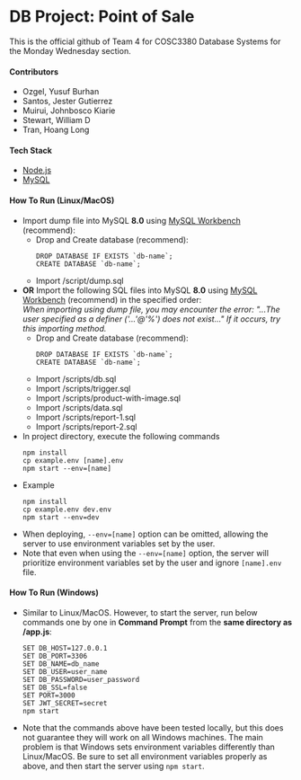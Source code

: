 # DB Project: Point of Sale

This is the official github of Team 4 for COSC3380 Database Systems for the Monday Wednesday section.

#### Contributors
- Ozgel, Yusuf Burhan
- Santos, Jester Gutierrez
- Muirui, Johnbosco Kiarie
- Stewart, William D
- Tran, Hoang Long
#### Tech Stack
- [Node.js](https://nodejs.org/en)
- [MySQL](https://www.mysql.com/)
#### How To Run (Linux/MacOS)
- Import dump file into MySQL **8.0** using [MySQL Workbench](https://www.mysql.com/products/workbench/) (recommend): <br>
    - Drop and Create database (recommend):
        ```
        DROP DATABASE IF EXISTS `db-name`;
        CREATE DATABASE `db-name`;
        ```
    - Import /script/dump.sql
- **OR** Import the following SQL files into MySQL **8.0** using [MySQL Workbench](https://www.mysql.com/products/workbench/) (recommend) in the specified order: <br>
*When importing using dump file, you may encounter the error:
"...The user specified as a definer ('...'@'%') does not exist..."
If it occurs, try this importing method.*
    - Drop and Create database (recommend):
        ```
        DROP DATABASE IF EXISTS `db-name`;
        CREATE DATABASE `db-name`;
        ```
    - Import /scripts/db.sql
    - Import /scripts/trigger.sql
    - Import /scripts/product-with-image.sql
    - Import /scripts/data.sql
    - Import /scripts/report-1.sql
    - Import /scripts/report-2.sql
- In project directory, execute the following commands
    ```
    npm install
    cp example.env [name].env
    npm start --env=[name]
    ```
- Example
    ```
    npm install
    cp example.env dev.env
    npm start --env=dev
    ```
- When deploying, ```--env=[name]``` option can be omitted, allowing the server to use environment variables set by the user.
- Note that even when using the ```--env=[name]``` option, the server will prioritize environment variables set by the user and ignore ```[name].env``` file.
#### How To Run (Windows)
- Similar to Linux/MacOS. However, to start the server, run below commands one by one in **Command Prompt** from the **same directory as /app.js**:
    ```
    SET DB_HOST=127.0.0.1
    SET DB_PORT=3306
    SET DB_NAME=db_name
    SET DB_USER=user_name
    SET DB_PASSWORD=user_password
    SET DB_SSL=false
    SET PORT=3000
    SET JWT_SECRET=secret
    npm start
    ```
- Note that the commands above have been tested locally, but this does not guarantee they will work on all Windows machines. The main problem is that Windows sets environment variables differently than Linux/MacOS. Be sure to set all environment variables properly as above, and then start the server using `npm start`.
